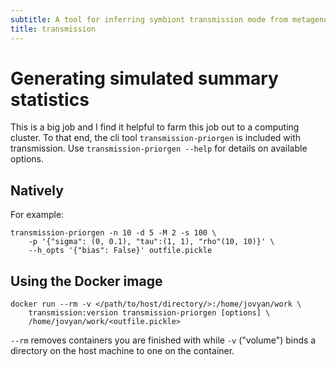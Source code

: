 ```yaml
---
subtitle: A tool for inferring symbiont transmission mode from metagenomic data
title: transmission
---
```


# Generating simulated summary statistics

This is a big job and I find it helpful to farm this job out to a computing
cluster. To that end, the cli tool `transmission-priorgen` is included with
transmission. Use `transmission-priorgen --help` for details on available
options. 

## Natively

For example:

```
transmission-priorgen -n 10 -d 5 -M 2 -s 100 \
    -p '{"sigma": (0, 0.1), "tau":(1, 1), "rho"(10, 10)}' \
    --h_opts '{"bias": False}' outfile.pickle
```

## Using the Docker image

```
docker run --rm -v </path/to/host/directory/>:/home/jovyan/work \
    transmission:version transmission-priorgen [options] \
    /home/jovyan/work/<outfile.pickle>
```

`--rm` removes containers you are finished with while `-v` ("volume") binds
a directory on the host machine to one on the container.
